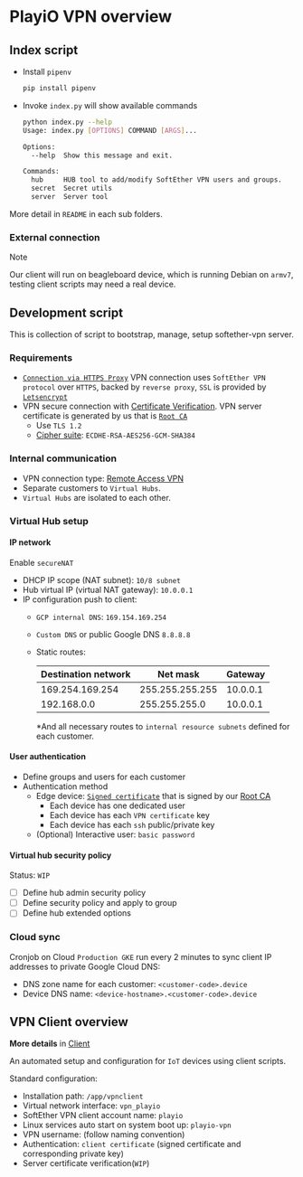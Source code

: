 # PlayiO VPN overview

## Index script

- Install `pipenv`

  ```sh
  pip install pipenv
  ```

- Invoke `index.py` will show available commands

  ```sh
  python index.py --help
  Usage: index.py [OPTIONS] COMMAND [ARGS]...

  Options:
    --help  Show this message and exit.

  Commands:
    hub     HUB tool to add/modify SoftEther VPN users and groups.
    secret  Secret utils
    server  Server tool
  ```

More detail in `README` in each sub folders.

### External connection

Note

Our client will run on beagleboard device, which is running Debian on `armv7`, testing client scripts may need a real device.

## Development script

This is collection of script to bootstrap, manage, setup softether-vpn server.

### Requirements

- [`Connection via HTTPS Proxy`](https://www.softether.org/4-docs/1-manual/4._SoftEther_VPN_Client_Manual/4.4_Making_Connection_to_VPN_Server#4.4.3_Connection_Via_HTTP_Proxy_Server) VPN connection uses `SoftEther VPN protocol` over `HTTPS`, backed by `reverse proxy`, `SSL` is provided by [`Letsencrypt`](https://letsencrypt.org/)
- VPN secure connection with [Certificate Verification](https://www.softether.org/4-docs/1-manual/4._SoftEther_VPN_Client_Manual/4.4_Making_Connection_to_VPN_Server#4.4.5_Server-Certificate_Verification). VPN server certificate is generated by us that is [`Root CA`](https://en.wikipedia.org/wiki/Root_certificate#targetText=In%20cryptography%20and%20computer%20security,public%20key%20infrastructure%20(PKI).)
  - Use `TLS 1.2`
  - [Cipher suite](https://en.wikipedia.org/wiki/Cipher_suite): `ECDHE-RSA-AES256-GCM-SHA384`

### Internal communication

- VPN connection type: [Remote Access VPN](https://www.softether.org/4-docs/1-manual/1._SoftEther_VPN_Overview/1.4_VPN_Processing_Principle_and_Communication_Method#1.4.7_Remote_Access_VPN)
- Separate customers to `Virtual Hubs`.
- `Virtual Hubs` are isolated to each other.

### Virtual Hub setup

#### IP network

Enable `secureNAT`

- DHCP IP scope (NAT subnet): `10/8 subnet`
- Hub virtual IP (virtual NAT gateway): `10.0.0.1`
- IP configuration push to client:
  - `GCP internal DNS`: `169.154.169.254`
  - `Custom DNS` or public Google DNS `8.8.8.8`
  - Static routes:

    | Destination network | Net mask        | Gateway  |
    | ------------------- | --------------- | -------- |
    | 169.254.169.254     | 255.255.255.255 | 10.0.0.1 |
    | 192.168.0.0         | 255.255.255.0   | 10.0.0.1 |

    \*And all necessary routes to `internal resource subnets` defined for each customer.

#### User authentication

- Define groups and users for each customer
- Authentication method
  - Edge device: [`Signed certificate`](https://www.softether.org/4-docs/1-manual/2._SoftEther_VPN_Essential_Architecture/2.2_User_Authentication#2.2.6_Signed_Certificate_Authentication) that is signed by our [Root CA](#external-connection)
    - Each device has one dedicated user
    - Each device has each `VPN certificate` key
    - Each device has each `ssh` public/private key
  - (Optional) Interactive user: `basic password`

#### Virtual hub security policy

Status: `WIP`

- [ ] Define hub admin security policy
- [ ] Define security policy and apply to group
- [ ] Define hub extended options

### Cloud sync

Cronjob on Cloud `Production GKE` run every 2 minutes to sync client IP addresses to private Google Cloud DNS:

- DNS zone name for each customer: `<customer-code>.device`
- Device DNS name: `<device-hostname>.<customer-code>.device`

## VPN Client overview

**More details** in [Client](./src/client/README.md)

An automated setup and configuration for `IoT` devices using client scripts.

Standard configuration:

- Installation path: `/app/vpnclient`
- Virtual network interface: `vpn_playio`
- SoftEther VPN client account name: `playio`
- Linux services auto start on system boot up: `playio-vpn`
- VPN username: (follow naming convention)
- Authentication: `client certificate` (signed certificate and corresponding private key)
- Server certificate verification(`WIP`)
